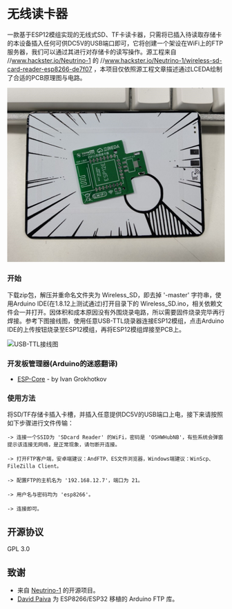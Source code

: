 # 无线读卡器

一款基于ESP12模组实现的无线式SD、TF卡读卡器，只需将已插入待读取存储卡的本设备插入任何可供DC5V的USB端口即可，它将创建一个架设在WiFi上的FTP服务器，我们可以通过其进行对存储卡的读写操作。源工程来自 //www.hackster.io/Neutrino-1 的 //www.hackster.io/Neutrino-1/wireless-sd-card-reader-esp8266-de7f07 ，本项目仅依照源工程文章描述通过LCEDA绘制了合适的PCB原理图与电路。

![打样图](https://github.com/Giftia/Wireless_SD/blob/master/PCB.jpg)

### 开始

下载zip包，解压并重命名文件夹为 Wireless_SD，即去掉 '-master' 字符串，使用Arduino IDE(在1.8.12上测试通过)打开目录下的 Wireless_SD.ino，相关依赖文件会一并打开。因体积和成本原因没有外围烧录电路，所以需要固件烧录完毕再行焊接。参考下图接线图，使用任意USB-TTL烧录器连接ESP12模组，点击Arduino IDE的上传按钮烧录至ESP12模组，再将ESP12模组焊接至PCB上。

![USB-TTL接线图](http://wiki.ai-thinker.com/_media/esp_download/downloadfirmware_hardware.png)

### 开发板管理器(Arduino的迷惑翻译)

* [ESP-Core](https://github.com/esp8266/Arduino) - by Ivan Grokhotkov

### 使用方法

将SD/TF存储卡插入卡槽，并插入任意提供DC5V的USB端口上电，接下来请按照如下步骤进行文件传输：
```
-> 连接一个SSID为 'SDcard Reader' 的WiFi，密码是 'OSHWHubNB'，有些系统会弹窗提示该连接无网络，是正常现象，请勿断开连接。

-> 打开FTP客户端，安卓端建议：AndFTP、ES文件浏览器，Windows端建议：WinScp、FileZilla Client。

-> 配置FTP的主机名为 '192.168.12.7'，端口为 21。

-> 用户名与密码均为 'esp8266'。

-> 连接即可。
```

## 开源协议

GPL 3.0

## 致谢

* 来自 [Neutrino-1](https://github.com/Neutrino-1) 的开源项目。
* [David Paiva](https://github.com/nailbuster) 为 ESP8266/ESP32 移植的 Arduino FTP 库。
